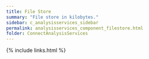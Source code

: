 ```yaml
---
title: File Store
summary: "File store in kilobytes."
sidebar: c_analysisservices_sidebar
permalink: analysisservices_component_filestore.html
folder: ConnectAnalysisServices
---
```





{% include links.html %}
